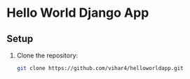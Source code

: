 # Hello World Django App

## Setup

1. Clone the repository:
   ```bash
   git clone https://github.com/vihar4/helloworldapp.git
